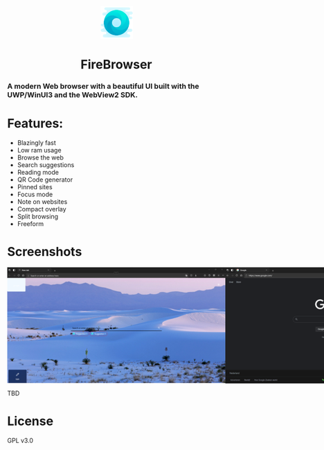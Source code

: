 <div align="center">
  <img src="src/FireBrowser/Assets/logo.png" height="75" width="75" />
  <h1>FireBrowser</h1>
</div>

### A modern Web browser with a beautiful UI built with the UWP/WinUI3 and the WebView2 SDK.

# Features:
- Blazingly fast
- Low ram usage
- Browse the web
- Search suggestions
- Reading mode
- QR Code generator
- Pinned sites
- Focus mode
- Note on websites
- Compact overlay
- Split browsing
- Freeform

# Screenshots

<div style="display: flex; align-items: center;">
   <img src="src/Readme/HomePage.png" />
   <img src="src/Readme/WebPage.png" />
   <img src="src/Readme/settings.png" />
   <img src="src/Readme/compact.png" />
</div>

TBD

# License
GPL v3.0
